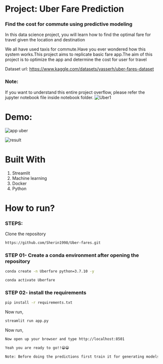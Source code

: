 # Project: Uber Fare Prediction


### Find the cost for commute using predictive modeling

In this data science project, you will learn how to find the optimal fare for travel given the location and destination

We all have used taxis for commute.Have you ever wondered how this system works.This project aims to replicate basic fare app.The aim of this project is to optimize the app and determine the cost for user for travel 

Dataset url: https://www.kaggle.com/datasets/yasserh/uber-fares-dataset


### Note:

If you want to understand this entire project overflow, please refer the jupyter notebook file inside
notebook folder.
![Uber1](https://user-images.githubusercontent.com/75293746/215317436-ca5df9d4-dd3f-405e-9fa8-22648c260400.jpg)

# Demo:

![app uber](https://user-images.githubusercontent.com/75293746/215317827-855357c7-eb1d-4b0e-86d7-7461f4f9fed2.JPG)

![result](https://user-images.githubusercontent.com/75293746/215317970-68e2e1b7-2fa4-46f2-89b7-7e07782aa4f9.JPG)





# Built With
1. Streamlit
2. Machine learning
3. Docker
4. Python

# How to run?
### STEPS:

Clone the repository

```bash
https://github.com/Sherin1998/Uber-fares.git
```
### STEP 01- Create a conda environment after opening the repository

```bash
conda create -n Uberfare python=3.7.10 -y
```

```bash
conda activate Uberfare
```


### STEP 02- install the requirements
```bash
pip install -r requirements.txt
```


Now run,
```bash
streamlit run app.py
```

Now run,
```bash
Now open up your browser and type http://localhost:8501 

Yeah you are ready to go!!😀😀
```

```bash
Note: Before doing the predictions first train it for generating models
```
